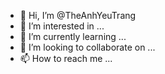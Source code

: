 - 👋 Hi, I’m @TheAnhYeuTrang
- 👀 I’m interested in ...
- 🌱 I’m currently learning ...
- 💞️ I’m looking to collaborate on ...
- 📫 How to reach me ...

<!---
TheAnhYeuTrang/TheAnhYeuTrang is a ✨ special ✨ repository because its `README.md` (this file) appears on your GitHub profile.
You can click the Preview link to take a look at your changes.
--->
